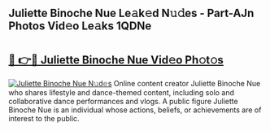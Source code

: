 ## Juliette Binoche Nue Le𝚊k𝚎d N𝚞𝚍es - Part-AJn Photos Vid𝚎o Le𝚊ks 1QDNe

# <h2><a href="http://fb9vkj.evod.top/?m=Juliette+Binoche+Nue">🔗 👉🔴 Juliette Binoche Nue Vid𝚎o Ph𝚘t𝚘s</a></h2>

[![Juliette Binoche Nue N𝚞d𝚎s](https://i.imgur.com/8V9OHl7.gif)](http://fb9vkj.evod.top/?m=Juliette+Binoche+Nue)
Online content creator Juliette Binoche Nue who shares lifestyle and dance-themed content, including solo and collaborative dance performances and vlogs. A public figure Juliette Binoche Nue is an individual whose actions, beliefs, or achievements are of interest to the public. 

